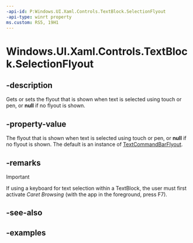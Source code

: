 ```yaml
---
-api-id: P:Windows.UI.Xaml.Controls.TextBlock.SelectionFlyout
-api-type: winrt property
ms.custom: RS5, 19H1
---
```


<!-- Property syntax.
public FlyoutBase SelectionFlyout { get;  set; }
-->

# Windows.UI.Xaml.Controls.TextBlock.SelectionFlyout

## -description

Gets or sets the flyout that is shown when text is selected using touch or pen, or **null** if no flyout is shown.



## -property-value

The flyout that is shown when text is selected using touch or pen, or **null** if no flyout is shown. The default is an instance of [TextCommandBarFlyout](textcommandbarflyout.md).

## -remarks

> [!IMPORTANT]
> If using a keyboard for text selection within a TextBlock, the user must first activate *Caret Browsing* (with the app in the foreground, press F7).

## -see-also

## -examples
